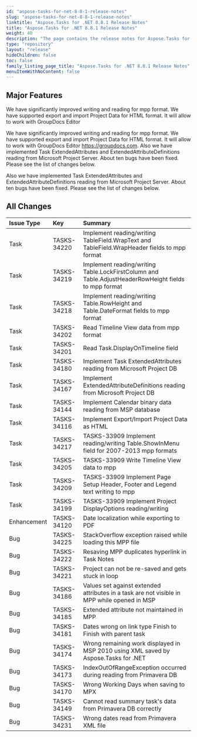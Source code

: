 ```yaml
---
id: "aspose-tasks-for-net-8-8-1-release-notes"
slug: "aspose-tasks-for-net-8-8-1-release-notes"
linktitle: "Aspose.Tasks for .NET 8.8.1 Release Notes"
title: "Aspose.Tasks for .NET 8.8.1 Release Notes"
weight: 40
description: "The page contains the release notes for Aspose.Tasks for .NET 8.8.1."
type: "repository"
layout: "release"
hideChildren: false
toc: false
family_listing_page_title: "Aspose.Tasks for .NET 8.8.1 Release Notes"
menuItemWithNoContent: false
---
```


## **Major Features**
We have significantly improved writing and reading for mpp format. We
have supported export and import Project Data for HTML format. It will 
allow to work with GroupDocs Editor 

We have significantly improved writing and reading for mpp format. We
have supported export and import Project Data for HTML format. It will 
allow to work with GroupDocs Editor <https://groupdocs.com>.
Also we have implemented Task ExtendedAttributes and 
ExtendedAttributeDefinitions reading from Microsoft Project Server. About ten 
bugs have been fixed. Please see the list of changes below.

Also we have implemented Task ExtendedAttributes and ExtendedAttributeDefinitions reading from Microsoft Project Server. About ten 
bugs have been fixed. Please see the list of changes below.

## **All Changes**
|**Issue Type** |**Key** |**Summary** |
| :- | :- | :- |
|Task |TASKS-34220 |Implement reading/writing TableField.WrapText and TableField.WrapHeader fields to mpp format |
|Task |TASKS-34219 |Implement reading/writing Table.LockFirstColumn and Table.AdjustHeaderRowHeight fields to mpp format |
|Task |TASKS-34218 |Implement reading/writing Table.RowHeight and Table.DateFormat fields to mpp format |
|Task |TASKS-34202 |Read Timeline View data from mpp format |
|Task |TASKS-34201 |Read Task.DisplayOnTimeline field |
|Task |TASKS-34180 |Implement Task ExtendedAttributes reading from Microsoft Project DB |
|Task |TASKS-34167 |Implement ExtendedAttributeDefinitions reading from Microsoft Project DB |
|Task |TASKS-34144 |Implement Calendar binary data reading from MSP database |
|Task |TASKS-34116 |Implement Export/Import Project Data as HTML |
|Task |TASKS-34217 |TASKS-33909 Implement reading/writing Table.ShowInMenu field for 2007-2013 mpp formats |
|Task |TASKS-34205 |TASKS-33909 Write Timeline View data to mpp |
|Task |TASKS-34209 |TASKS-33909 Implement Page Setup Header, Footer and Legend text writing to mpp |
|Task |TASKS-34199 |TASKS-33909 Implement Project DisplayOptions reading/writing |
|Enhancement |TASKS-34120 |Date localization while exporting to PDF |
|Bug |TASKS-34225 |StackOverflow exception raised while loading this MPP file |
|Bug |TASKS-34222 |Resaving MPP duplicates hyperlink in Task Notes |
|Bug |TASKS-34221 |Project can not be re-saved and gets stuck in loop |
|Bug |TASKS-34186 |Values set against extended attributes in a task are not visible in MPP while opened in MSP |
|Bug |TASKS-34185 |Extended attribute not maintained in MPP |
|Bug |TASKS-34181 |Dates wrong on link type Finish to Finish with parent task |
|Bug |TASKS-34174 |Wrong remaining work displayed in MSP 2010 using XML saved by Aspose.Tasks for .NET|
|Bug |TASKS-34173 |IndexOutOfRangeException occurred during reading from Primavera DB |
|Bug |TASKS-34170 |Wrong Working Days when saving to MPX |
|Bug |TASKS-34149 |Cannot read summary task's data from Primavera DB correctly |
|Bug |TASKS-34231 |Wrong dates read from Primavera XML file |
